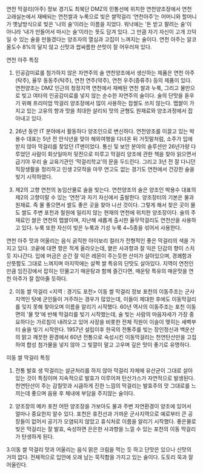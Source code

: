 연천 막걸리(아주) 정보
경기도 최북단 DMZ의 민통선에 위치한 연천양조장에서 연천 고래실논에서 재배되는 연천쌀과 누룩으로 빚은 쌀막걸리 ‘연천아주’는 어머니와 할머니가 옛날방식으로 빚은 '나의 술'이라는 이름을 지었다. 워낙에는 '돈 받고 팔려는 술'이 아니라 '내가 만들어서 마시는 술'이라는 뜻도 담겨 있다. 그 만큼 자기 자신이 고개 끄덕일 수 있는 술을 만들겠다는 양조자의 열심과 고집이 느껴지는 술이다. 연천 아주는 알코올도수 8%의 달지 않고 신맛과 쌉싸름한 쓴맛이 잘 어우러져 있다.

연천 아주 특징

1. 인공감미료를 첨가하지 않은 자연주의 술
   연천양조에서 생산하는 제품은 연천 아주(탁주), 율무 동동주(탁주), 연천 연주(약주), 연천 우주(증류주) 등의 제품이 있다. 연천양조는 DMZ 인근의 청정지역 연천에서 재배된 연천 쌀과 누룩, 그리고 물만으로 빚고 여타의 인공감미료를 넣지 않는 순수한 자연주의 술이다. 술의 단맛을 돋우기 위해 프리미엄 막걸리 양조장에서 많이 사용하는 찹쌀도 쓰지 않는다. 멥쌀이 가지고 있는 고유의 향과 맛을 최대한 살리되 맛의 균형도 원재료와 양조과정에서 잡아내고 있다.

2. 26년 동안 IT 분야에서 활동하다 양조인으로 변신하다.
   연천양조를 이끌고 있는 박용수 대표는 5년 전 안식년을 맞아 해외여행을 다녀온 뒤 거짓말처럼, 소주가 입에 받지 않아 막걸리를 찾았던 IT맨이었다. 통신 및 보안 분야의 솔루션만 26년가량 다루었던 사람이 회삿일마저 뒷전으로 미루고 막걸리 양조에 관한 책을 찾아 읽으면서 급기야 우리 술 교육기관인 ‘막걸리학교’의 문을 두드린다. 그리고 3년 전 잘 다니던 직장생활을 정리하고 인생 2모작을 아무 연고도 없는 경기도 연천에서 건강한 술을 빚기 시작하였다.

3. 제2의 고향 연천의 농임산물로 술을 빚는다.
   연천양조의 술은 양조인 박용수 대표의 제2의 고향이랄 수 있는 ‘연천’과 자기 자신에서 출발한다. 양조장터의 기본은 물과 원재료. 즉 물 좋으면서 쌀도 좋은 곳을 찾아 나선 것이다. 그렇게 해서 찾은 곳이 물도 쌀도 주변 포천과 철원에 밀리지 않는 현재의 연천에 위치한 양조장이다. 술의 주재료인 쌀은 연천의 멥쌀이며, 지난해 새롭게 출시한 율무막걸리도 연천산을 사용하고 있다. 누룩 또한 자신이 빚은 누룩과 기성 누룩 4~5종을 섞어서 사용한다.

연천 아주 맛과 어울리는 음식
굵직한 아이보리 컬러가 전형적인 좋은 막걸리의 색을 가지고 있다. 코끝에 대면 향은 적게 올라오는데, 옅은 사과향과 잘 익은 단감의 향이 스치듯 지나간다. 입에 머금은 순간 잘 익은 레몬이 주는듯한 산미가 살아있으며, 경쾌함과 산뜻함도 그대로 느껴지며 마지막에는 살짝 쌀 특유의 단맛도 살아있다. 지역이 연천인 만큼 임진강에서 잡히는 민물고기 매운탕과 함께 즐긴다면, 매운탕 특유의 매운맛을 연천 아주가 잘 잡아줄 듯하다.

2. 이동 쌀 막걸리 <지역 : 경기도 포천>
   이동 쌀 막걸리 정보
   포천의 이동주조는 군사지역인 탓에 군인들이 거주하는 경우가 많았는데, 이들이 제대한 후에도 이동막걸리를 잊지 못해 찾아오며 이름을 알리기 시작했다. 60년 역사의 이동주조는 포천 이동면의 '물 맛'에 반해 막걸리를 빚기 시작했는데, 술 빚는 사람의 마음자세가 가장 중요하다는 가르침이 내려오고 있어 사장을 비롯한 전체 직원이 이슬이 맺히는 새벽부터 술을 빚기 시작한다. 1957년 설립이후 한국의 전통주를 빚는 장인정신과 백운산의 맑고 깨끗한 환경에서 60년 전통으로 숙성시킨 이동막걸리는 천연탄산만을 고집하여 합성 첨가물을 넣지 않아 그 빛깔이 말고 고우며 깊은 맛이 좋기로 유명하다.

이동 쌀 막걸리 특징

1. 전통 발효
   생 막걸리는 살균처리를 하지 않아 막걸리 자체에 유산균이 그대로 살아있는 것이 특징이며 지속적으로 발효가 이루어져 탄산가스가 자연적으로 발생된다. 천연탄산이 주는 감칠맛과 시큼하게 진한 느낌의 막걸리는 발효주의 맛 그대로를 느끼는데 좋으며 음용 후 체내에 부담을 주지않는 술이다.

2. 양조장의 메카 포천
   어떤 양조장을 가보아도 물과 주변 자연환경이 양조에 있어서 얼마나 중요한지 알수 있다. 포천은 휴전선과 가까운 군사지역으로 예로부터 큰 공장들이 없어서 공기가 오염되지 않았고 휴식처로 이름을 알리기 시작했다. 좋은물로 빚은 막걸리는 잘 발효, 숙성하면 은은한 사과향을 느낄 수 있는 포천의 이동 막걸리가 탄생하게 된다.

3.이동 쌀 막걸리 맛과 어울리는 음식
맑은 크림을 먹는 듯 하고 단맛은 있으나 신맛의 거의 없다. 전체적으로 입안에 오래 남는 묵직함을 가지고 있는 술이다. 도토리 묵과 잘 어울린다.
